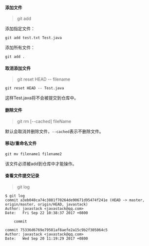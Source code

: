 
#### 添加文件

> git add

添加指定文件：

```
git add test.txt Test.java
```

添加所有文件：

```
git add .
```

#### 取消添加文件

> git reset HEAD -- filename


```
git reset HEAD -- Test.java
```

这样Test.java将不会被提交到仓库中。

#### 删除文件

> git rm [--cached] fileName

默认会取消并删除文件，`--cached`表示不删除文件。

#### 移动/重命名文件

```
git mv filename1 filename2
```

该文件必须被add到仓库中才能操作。

#### 查看文件提交记录

> git log


```
$ git log
commit a3eb048ca74c3881f70264de90671d95474f241e (HEAD -> master, origin/master, origin/HEAD, javastack)
Author: javastack <javastack@qq.com>
Date:   Fri Sep 22 10:38:37 2017 +0800

    commit

commit 75336d6769e79581af8aefe2a15c9b2f305064c5
Author: javastack <javastack@qq.com>
Date:   Wed Sep 20 11:19:29 2017 +0800
```

